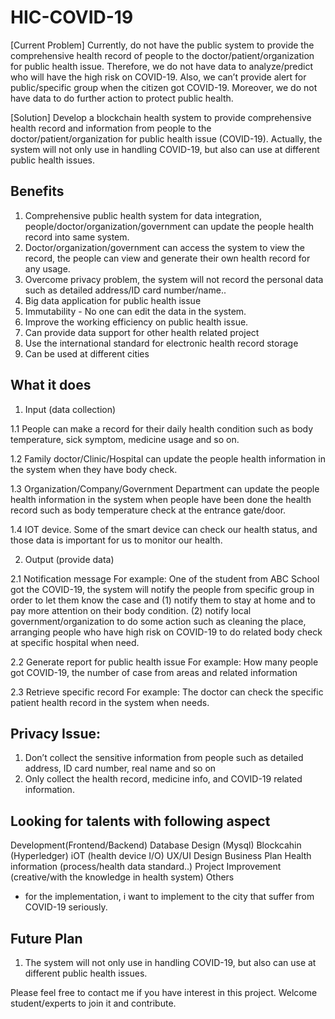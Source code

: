 # HIC-COVID-19

[Current Problem]
Currently, do not have the public system to provide the comprehensive health record of people to the doctor/patient/organization for public health issue.
Therefore, we do not have data to analyze/predict who will have the high risk on COVID-19. Also, we can’t provide alert for public/specific group when the citizen got COVID-19. Moreover, we do not have data to do further action to protect public health.
 
[Solution]
Develop a blockchain health system to provide comprehensive health record and information from people to the doctor/patient/organization for public health issue (COVID-19).
Actually, the system will not only use in handling COVID-19, but also can use at different public health issues.
 
 
## Benefits
1. Comprehensive public health system for data integration, people/doctor/organization/government can update the people health record into same system.
2. Doctor/organization/government can access the system to view the record, the people can view and generate their own health record for any usage.
3. Overcome privacy problem, the system will not record the personal data such as detailed address/ID card number/name..
4. Big data application for public health issue
5. Immutability - No one can edit the data in the system.
6. Improve the working efficiency on public health issue.
7. Can provide data support for other health related project
8. Use the international standard for electronic health record storage
9. Can be used at different cities
 
## What it does
1. Input (data collection)

1.1 People can make a record for their daily health condition such as body temperature, sick symptom, medicine usage and so on.

1.2 Family doctor/Clinic/Hospital can update the people health information in the system when they have body check.

1.3 Organization/Company/Government Department can update the people health information in the system when people have been done the health record such as body temperature check at the entrance gate/door.

1.4 IOT device. Some of the smart device can check our health status, and those data is important for us to monitor our health.
 
2. Output (provide data)

2.1 Notification message
For example:
One of the student from ABC School got the COVID-19, the system will notify the people from specific group in order to let them know the case and (1) notify them to stay at home and to pay more attention on their body condition. (2) notify local government/organization to do some action such as cleaning the place, arranging people who have high risk on COVID-19 to do related body check at specific hospital when need.
 
2.2 Generate report for public health issue
For example:
How many people got COVID-19, the number of case from areas and related information
 
2.3 Retrieve specific record
For example:
The doctor can check the specific patient health record in the system when needs.

## Privacy Issue:
1. Don’t collect the sensitive information from people such as detailed address, ID card number, real name and so on
2. Only collect the health record, medicine info, and COVID-19 related information.

## Looking for talents with following aspect
Development(Frontend/Backend)
Database Design (Mysql)
Blockcahin (Hyperledger)
iOT (health device I/O)
UX/UI Design
Business Plan
Health information (process/health data standard..)
Project Improvement (creative/with the knowledge in health system)
Others

* for the implementation, i want to implement to the city that suffer from COVID-19 seriously.

## Future Plan
1. The system will not only use in handling COVID-19, but also can use at different public health issues.

Please feel free to contact me if you have interest in this project.
Welcome student/experts to join it and contribute.
